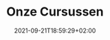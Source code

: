 ---
title: "Onze Cursussen"
date: 2021-09-21T18:59:29+02:00
draft: true
description: "Tadam"
TopImage: "images/vca.jpg"
layout: overview
---